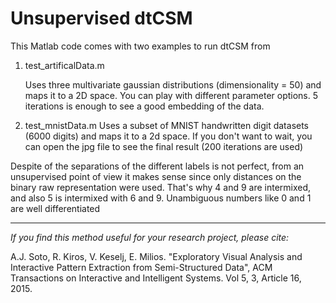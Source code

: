 # Unsupervised dtCSM 

This Matlab code comes with two examples to run dtCSM from

1. test_artificalData.m

   Uses three multivariate gaussian distributions (dimensionality = 50) and maps it to a 2D space.
   You can play with different parameter options. 5 iterations is enough to see a good embedding of the data.

2. test_mnistData.m
   Uses a subset of MNIST handwritten digit datasets (6000 digits) and maps it to a 2d space.
   If you don't want to wait, you can open the jpg file to see the final result (200 iterations are used)

Despite of the separations of the different labels is not perfect, from an unsupervised point of view it makes sense since only distances on the binary raw representation were used. That's why 4 and 9 are intermixed, and also 5 is intermixed with 6 and 9. Unambiguous numbers like 0 and 1 are well differentiated


----------------------------------------------
_If you find this method useful for your research project, please cite:_

A.J. Soto, R. Kiros, V. Keselj, E. Milios. "Exploratory Visual Analysis and Interactive Pattern Extraction from Semi-Structured Data", ACM Transactions on Interactive and Intelligent Systems. Vol 5, 3, Article 16, 2015.

